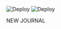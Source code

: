 ![Deploy](https://github.com/odilxon/al_khorezmiy/workflows/Deploy/badge.svg?branch=main)
![Deploy](https://heroku.com/deploy?template=https://github.com/odilxon/al_khorezmiy)


NEW JOURNAL
